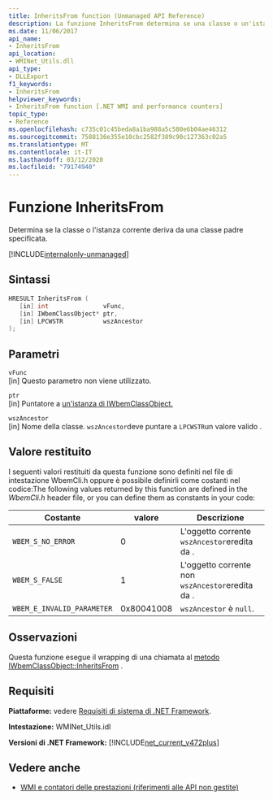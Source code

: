 ```yaml
---
title: InheritsFrom function (Unmanaged API Reference)
description: La funzione InheritsFrom determina se una classe o un'istanza deriva da una particolare classe padre.
ms.date: 11/06/2017
api_name:
- InheritsFrom
api_location:
- WMINet_Utils.dll
api_type:
- DLLExport
f1_keywords:
- InheritsFrom
helpviewer_keywords:
- InheritsFrom function [.NET WMI and performance counters]
topic_type:
- Reference
ms.openlocfilehash: c735c01c45beda8a1ba988a5c580e6b04ae46312
ms.sourcegitcommit: 7588136e355e10cbc2582f389c90c127363c02a5
ms.translationtype: MT
ms.contentlocale: it-IT
ms.lasthandoff: 03/12/2020
ms.locfileid: "79174940"
---
```

# <a name="inheritsfrom-function"></a>Funzione InheritsFrom
Determina se la classe o l'istanza corrente deriva da una classe padre specificata.

[!INCLUDE[internalonly-unmanaged](../../../../includes/internalonly-unmanaged.md)]

## <a name="syntax"></a>Sintassi  
  
```cpp
HRESULT InheritsFrom (
   [in] int               vFunc,
   [in] IWbemClassObject* ptr,
   [in] LPCWSTR           wszAncestor
);
```  

## <a name="parameters"></a>Parametri

`vFunc`  
[in] Questo parametro non viene utilizzato.

`ptr`  
[in] Puntatore a [un'istanza di IWbemClassObject.](/windows/desktop/api/wbemcli/nn-wbemcli-iwbemclassobject)

`wszAncestor`  
[in] Nome della classe. `wszAncestor`deve puntare a `LPCWSTR`un valore valido .

## <a name="return-value"></a>Valore restituito

I seguenti valori restituiti da questa funzione sono definiti nel file di intestazione WbemCli.h oppure è possibile definirli come costanti nel codice:The following values returned by this function are defined in the *WbemCli.h* header file, or you can define them as constants in your code:

|Costante  |valore  |Descrizione  |
|---------|---------|---------|
| `WBEM_S_NO_ERROR` | 0 | L'oggetto corrente `wszAncestor`eredita da .  |
| `WBEM_S_FALSE` | 1 | L'oggetto corrente non `wszAncestor`eredita da . |
|`WBEM_E_INVALID_PARAMETER` | 0x80041008 | `wszAncestor` è `null`. |
  
## <a name="remarks"></a>Osservazioni

Questa funzione esegue il wrapping di una chiamata al [metodo IWbemClassObject::InheritsFrom](/windows/desktop/api/wbemcli/nf-wbemcli-iwbemclassobject-inheritsfrom) .

## <a name="requirements"></a>Requisiti  
 **Piattaforme:** vedere [Requisiti di sistema di .NET Framework](../../get-started/system-requirements.md).  
  
 **Intestazione:** WMINet_Utils.idl  
  
 **Versioni di .NET Framework:** [!INCLUDE[net_current_v472plus](../../../../includes/net-current-v472plus.md)]  
  
## <a name="see-also"></a>Vedere anche

- [WMI e contatori delle prestazioni (riferimenti alle API non gestite)](index.md)
